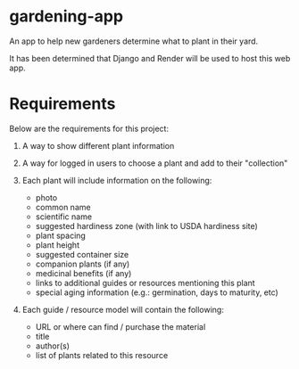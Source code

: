 # gardening-app
An app to help new gardeners determine what to plant in their yard.

It has been determined that Django and Render will be used to host this web app.

# Requirements

Below are the requirements for this project:

1. A way to show different plant information

2. A way for logged in users to choose a plant and add to their "collection"

3. Each plant will include information on the following:
    - photo
    - common name
    - scientific name
    - suggested hardiness zone (with link to USDA hardiness site)
    - plant spacing
    - plant height
    - suggested container size
    - companion plants (if any)
    - medicinal benefits (if any)
    - links to additional guides or resources mentioning this plant
    - special aging information (e.g.: germination, days to maturity, etc)

4. Each guide / resource model will contain the following:
    - URL or where can find / purchase the material
    - title
    - author(s)
    - list of plants related to this resource
